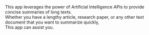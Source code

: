 This app leverages the power of Artificial Intelligence APIs to provide concise summaries of long texts. <br>Whether you have a lengthy article, research paper, or any other text document that you want to summarize quickly, <br> This app can assist you.
